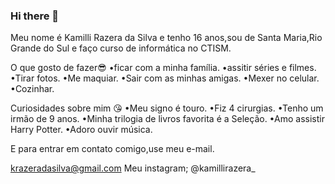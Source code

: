 ### Hi there 👋
 
Meu nome é Kamilli Razera da Silva e tenho 16 anos,sou de Santa Maria,Rio Grande do Sul e faço curso de informática no CTISM.

O que gosto de fazer😎
•ficar com a minha família.
•assitir séries e filmes.
•Tirar fotos.
•Me maquiar.
•Sair com as minhas amigas.
•Mexer no celular.
•Cozinhar. 

Curiosidades sobre mim 😘
•Meu signo é touro.
•Fiz 4 cirurgias.
•Tenho um irmão de 9 anos.
•Minha trilogia de livros favorita é a Seleção.
•Amo assistir Harry Potter.
•Adoro ouvir música.

E para entrar em contato comigo,use meu e-mail.

krazeradasilva@gmail.com
Meu instagram;
@kamillirazera_
